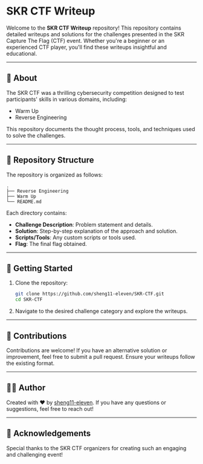 # SKR CTF Writeup

Welcome to the **SKR CTF Writeup** repository! This repository contains detailed writeups and solutions for the challenges presented in the SKR Capture The Flag (CTF) event. Whether you're a beginner or an experienced CTF player, you'll find these writeups insightful and educational.

---

## 📖 About

The SKR CTF was a thrilling cybersecurity competition designed to test participants' skills in various domains, including:

- Warm Up
- Reverse Engineering

This repository documents the thought process, tools, and techniques used to solve the challenges.

---

## 📁 Repository Structure

The repository is organized as follows:

```
.
├── Reverse Engineering
├── Warm Up
└── README.md
```

Each directory contains:

- **Challenge Description**: Problem statement and details.
- **Solution**: Step-by-step explanation of the approach and solution.
- **Scripts/Tools**: Any custom scripts or tools used.
- **Flag**: The final flag obtained.

---

## 🚀 Getting Started

1. Clone the repository:
   ```bash
   git clone https://github.com/sheng11-eleven/SKR-CTF.git
   cd SKR-CTF
   ```
2. Navigate to the desired challenge category and explore the writeups.

---

## 🤝 Contributions

Contributions are welcome! If you have an alternative solution or improvement, feel free to submit a pull request. Ensure your writeups follow the existing format.

---

## 🧑‍💻 Author

Created with ❤️ by [sheng11-eleven](https://github.com/sheng11-eleven). If you have any questions or suggestions, feel free to reach out!

---

## 🌟 Acknowledgements

Special thanks to the SKR CTF organizers for creating such an engaging and challenging event!

